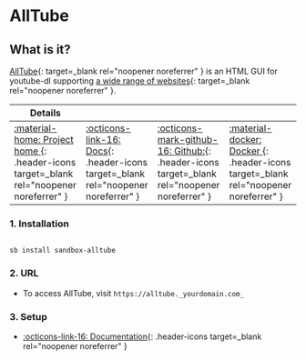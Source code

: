 # AllTube

## What is it?

[AllTube](http://alltubedownload.net/){: target=_blank rel="noopener noreferrer" } is an HTML GUI for youtube-dl supporting [a wide range of websites](https://alltubedownload.net/extractors){: target=_blank rel="noopener noreferrer" }.

| Details     |             |             |             |
|-------------|-------------|-------------|-------------|
| [:material-home: Project home ](https://github.com/Rudloff/alltube){: .header-icons target=_blank rel="noopener noreferrer" } | [:octicons-link-16: Docs](https://github.com/Rudloff/alltube){: .header-icons target=_blank rel="noopener noreferrer" } | [:octicons-mark-github-16: Github:](https://github.com/Rudloff/alltube){: .header-icons target=_blank rel="noopener noreferrer" } | [:material-docker: Docker ](https://hub.docker.com/r/rudloff/alltube){: .header-icons target=_blank rel="noopener noreferrer" }|


### 1. Installation

``` shell

sb install sandbox-alltube

```

### 2. URL

- To access AllTube, visit `https://alltube._yourdomain.com_`

### 3. Setup

- [:octicons-link-16: Documentation](https://github.com/Rudloff/alltube){: .header-icons target=_blank rel="noopener noreferrer" }
